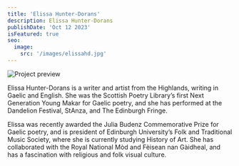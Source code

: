 ```yaml
---
title: 'Elissa Hunter-Dorans'
description: Elissa Hunter-Dorans
publishDate: 'Oct 12 2023'
isFeatured: true
seo:
  image:
    src: '/images/elissahd.jpg'
---
```


![Project preview](/images/elissahd.jpg)

Elissa Hunter-Dorans is a writer and artist from the Highlands, writing in Gaelic and English. She was the Scottish Poetry Library’s first Next Generation Young Makar for Gaelic poetry, and she has performed at the Dandelion Festival, StAnza, and The Edinburgh Fringe.

Elissa was recently awarded the Julia Budenz Commemorative Prize for Gaelic poetry, and is president of Edinburgh University’s Folk and Traditional Music Society, where she is currently studying History of Art. She has collaborated with the Royal National Mòd and Fèisean nan Gàidheal, and has a fascination with religious and folk visual culture.

